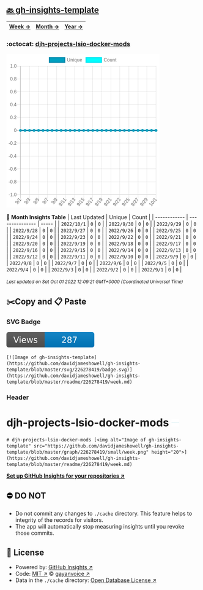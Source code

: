 ## [🔙 gh-insights-template](https://github.com/davidjameshowell/gh-insights-template)
| [**Week →**](https://github.com/davidjameshowell/gh-insights-template/blob/master/readme/226278419/week.md) | [**Month →**](https://github.com/davidjameshowell/gh-insights-template/blob/master/readme/226278419/month.md) | [**Year →**](https://github.com/davidjameshowell/gh-insights-template/blob/master/readme/226278419/year.md) |
 | ------------ | --------------- | ----- |

### :octocat: [djh-projects-lsio-docker-mods](https://github.com/davidjameshowell/djh-projects-lsio-docker-mods)
![Image of gh-insights-template](https://github.com/davidjameshowell/gh-insights-template/blob/master/graph/226278419/large/month.png)

**:calendar: Month Insights Table**
| Last Updated | Unique | Count |
 | ------------ | --------------- | ----- |
 | `2022/10/1` |  `0` | `0` |
 | `2022/9/30` |  `0` | `0` |
 | `2022/9/29` |  `0` | `0` |
 | `2022/9/28` |  `0` | `0` |
 | `2022/9/27` |  `0` | `0` |
 | `2022/9/26` |  `0` | `0` |
 | `2022/9/25` |  `0` | `0` |
 | `2022/9/24` |  `0` | `0` |
 | `2022/9/23` |  `0` | `0` |
 | `2022/9/22` |  `0` | `0` |
 | `2022/9/21` |  `0` | `0` |
 | `2022/9/20` |  `0` | `0` |
 | `2022/9/19` |  `0` | `0` |
 | `2022/9/18` |  `0` | `0` |
 | `2022/9/17` |  `0` | `0` |
 | `2022/9/16` |  `0` | `0` |
 | `2022/9/15` |  `0` | `0` |
 | `2022/9/14` |  `0` | `0` |
 | `2022/9/13` |  `0` | `0` |
 | `2022/9/12` |  `0` | `0` |
 | `2022/9/11` |  `0` | `0` |
 | `2022/9/10` |  `0` | `0` |
 | `2022/9/9` |  `0` | `0` |
 | `2022/9/8` |  `0` | `0` |
 | `2022/9/7` |  `0` | `0` |
 | `2022/9/6` |  `0` | `0` |
 | `2022/9/5` |  `0` | `0` |
 | `2022/9/4` |  `0` | `0` |
 | `2022/9/3` |  `0` | `0` |
 | `2022/9/2` |  `0` | `0` |
 | `2022/9/1` |  `0` | `0` |

<small><i>Last updated on Sat Oct 01 2022 12:09:21 GMT+0000 (Coordinated Universal Time)</i></small>

## ✂️Copy and 📋 Paste
### SVG Badge
[![Image of gh-insights-template](https://github.com/davidjameshowell/gh-insights-template/blob/master/svg/226278419/badge.svg)](https://github.com/davidjameshowell/gh-insights-template/blob/master/readme/226278419/week.md)
```readme
[![Image of gh-insights-template](https://github.com/davidjameshowell/gh-insights-template/blob/master/svg/226278419/badge.svg)](https://github.com/davidjameshowell/gh-insights-template/blob/master/readme/226278419/week.md)
```
### Header
# djh-projects-lsio-docker-mods [<img alt="Image of gh-insights-template" src="https://github.com/davidjameshowell/gh-insights-template/blob/master/graph/226278419/small/week.png" height="20">](https://github.com/davidjameshowell/gh-insights-template/blob/master/readme/226278419/week.md)
```readme
# djh-projects-lsio-docker-mods [<img alt="Image of gh-insights-template" src="https://github.com/davidjameshowell/gh-insights-template/blob/master/graph/226278419/small/week.png" height="20">](https://github.com/davidjameshowell/gh-insights-template/blob/master/readme/226278419/week.md)
```
[**Set up GitHub Insights for your repositories ↗️**](https://github.com/gayanvoice/github-insights)
## ⛔ DO NOT
- Do not commit any changes to `./cache` directory. This feature helps to integrity of the records for visitors.
- The app will automatically stop measuring insights until you revoke those commits.
## 📄 License
- Powered by: [GitHub Insights ↗️](https://github.com/gayanvoice/github-insights)
- Code: [MIT ↗️](./LICENSE) © [gayanvoice ↗️](https://github.com/gayanvoice)
- Data in the `./cache` directory: [Open Database License ↗️](https://opendatacommons.org/licenses/odbl/1-0/)